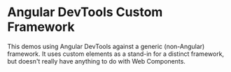 # Angular DevTools Custom Framework

This demos using Angular DevTools against a generic (non-Angular) framework.
It uses custom elements as a stand-in for a distinct framework, but doesn't
really have anything to do with Web Components.
